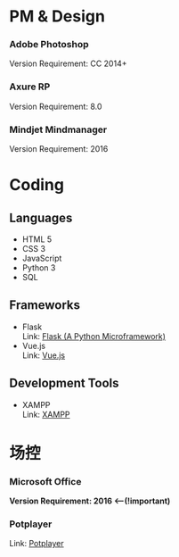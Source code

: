 # PM & Design
### Adobe Photoshop
Version Requirement: CC 2014+
### Axure RP
Version Requirement: 8.0
### Mindjet Mindmanager
Version Requirement: 2016
# Coding
## Languages
- HTML 5  
- CSS 3  
- JavaScript
- Python 3  
- SQL
## Frameworks
- Flask  
Link: [Flask (A Python Microframework)](http://flask.pocoo.org/)
- Vue.js  
Link: [Vue.js](https://cn.vuejs.org/)
## Development Tools
- XAMPP  
Link: [XAMPP](https://www.apachefriends.org/zh_cn/index.html)
# 场控
### Microsoft Office
__Version Requirement: 2016 <--(!important)__
### Potplayer
Link: [Potplayer](https://potplayer.daum.net)
